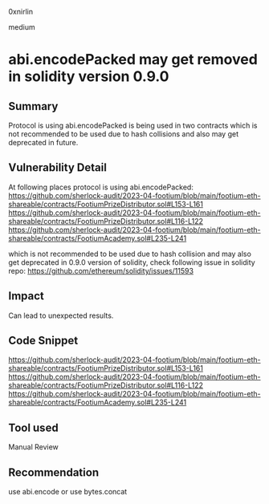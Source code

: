 0xnirlin

medium

# abi.encodePacked may get removed in solidity version 0.9.0

## Summary
Protocol is using abi.encodePacked is being used in two contracts which is not recommended to be used due to hash collisions and also may get deprecated in future.
## Vulnerability Detail
At following places protocol is using abi.encodePacked:
https://github.com/sherlock-audit/2023-04-footium/blob/main/footium-eth-shareable/contracts/FootiumPrizeDistributor.sol#L153-L161
https://github.com/sherlock-audit/2023-04-footium/blob/main/footium-eth-shareable/contracts/FootiumPrizeDistributor.sol#L116-L122
https://github.com/sherlock-audit/2023-04-footium/blob/main/footium-eth-shareable/contracts/FootiumAcademy.sol#L235-L241

which is not recommended to be used due to hash collision and may also get deprecated in 0.9.0 version of solidity, check following issue in solidity repo:
https://github.com/ethereum/solidity/issues/11593

## Impact
Can lead to unexpected results.
## Code Snippet
https://github.com/sherlock-audit/2023-04-footium/blob/main/footium-eth-shareable/contracts/FootiumPrizeDistributor.sol#L153-L161
https://github.com/sherlock-audit/2023-04-footium/blob/main/footium-eth-shareable/contracts/FootiumPrizeDistributor.sol#L116-L122
https://github.com/sherlock-audit/2023-04-footium/blob/main/footium-eth-shareable/contracts/FootiumAcademy.sol#L235-L241
## Tool used

Manual Review

## Recommendation
use abi.encode or use bytes.concat